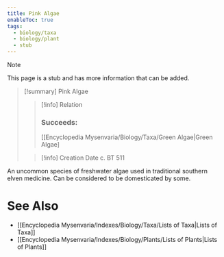 ```yaml
---
title: Pink Algae
enableToc: true
tags:
  - biology/taxa
  - biology/plant
  - stub
---
```


> [!note]
> This page is a stub and has more information that can be added.

> [!summary] Pink Algae
> > [!info] Relation
> > ### Succeeds:
> > [[Encyclopedia Mysenvaria/Biology/Taxa/Green Algae|Green Algae]
>
> > [!info] Creation Date
> > c. BT 511

An uncommon species of freshwater algae used in traditional southern elven medicine. Can be considered to be domesticated by some.

# See Also
- [[Encyclopedia Mysenvaria/Indexes/Biology/Taxa/Lists of Taxa|Lists of Taxa]]
- [[Encyclopedia Mysenvaria/Indexes/Biology/Plants/Lists of Plants|Lists of Plants]]
